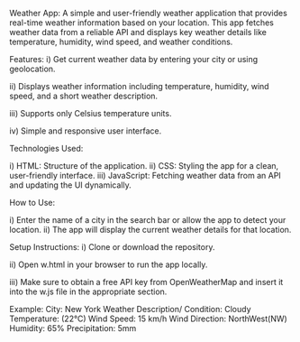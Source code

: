 Weather App:
A simple and user-friendly weather application that provides real-time weather information based on your location. This app fetches weather data from a reliable API and displays key weather details like temperature, humidity, wind speed, and weather conditions.

Features:
i) Get current weather data by entering your city or using geolocation.

ii) Displays weather information including temperature, humidity, wind speed, and a short weather description.

iii) Supports only Celsius temperature units.

iv) Simple and responsive user interface.

Technologies Used:

i) HTML: Structure of the application.
ii) CSS: Styling the app for a clean, user-friendly interface.
iii) JavaScript: Fetching weather data from an API and updating the UI dynamically.

How to Use:

i) Enter the name of a city in the search bar or allow the app to detect your location.
ii) The app will display the current weather details for that location.

Setup Instructions:
i) Clone or download the repository.

ii) Open w.html in your browser to run the app locally.

iii) Make sure to obtain a free API key from OpenWeatherMap and insert it into the w.js file in the appropriate section.

Example:
City: New York
Weather Description/ Condition: Cloudy
Temperature: (22°C)
Wind Speed: 15 km/h
Wind Direction: NorthWest(NW)
Humidity: 65%
Precipitation: 5mm



